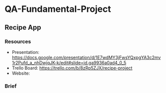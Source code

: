 # QA-Fundamental-Project
## **Recipe App**

### **Resources**
* Presentation: https://docs.google.com/presentation/d/1E7wdMY3jFwsYQxpgYA3c2mv1r2Pufd_a_nhDwjqJK-k/edit#slide=id.ga9936a0ad4_0_5
* Trello Board: https://trello.com/b/8zRp5ZJX/recipe-project
* Website:

### **Brief**
